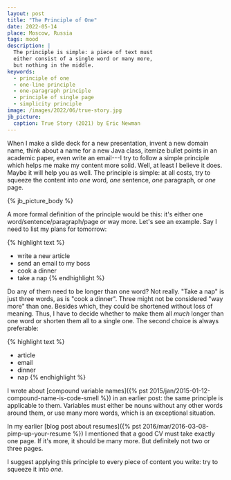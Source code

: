```yaml
---
layout: post
title: "The Principle of One"
date: 2022-05-14
place: Moscow, Russia
tags: mood
description: |
  The principle is simple: a piece of text must
  either consist of a single word or many more,
  but nothing in the middle.
keywords:
  - principle of one
  - one-line principle
  - one-paragraph principle
  - principle of single page
  - simplicity principle
image: /images/2022/06/true-story.jpg
jb_picture:
  caption: True Story (2021) by Eric Newman
---
```


When I make a slide deck for a new presentation, invent a new domain name, think about
a name for a new Java class, itemize bullet points in an academic paper, even
write an email---I try to follow a simple principle which helps me make
my content more solid. Well, at least I believe it does. Maybe it will help you as well.
The principle is simple: at all costs, try to squeeze the content into
_one_ word, _one_ sentence, _one_ paragraph, or _one_ page.

<!--more-->

{% jb_picture_body %}

A more formal definition of the principle would be this:
it's either one word/sentence/paragraph/page _or_ way more.
Let's see an example. Say I need to list my plans for tomorrow:

{% highlight text %}
- write a new article
- send an email to my boss
- cook a dinner
- take a nap
{% endhighlight %}

Do any of them need to be longer than one word? Not really. "Take a nap"
is just three words, as is "cook a dinner". Three might not be considered
"way more" than one. Besides which, they could be shortened without
loss of meaning. Thus, I have to decide whether to make them all _much_
longer than one word or shorten them all to a single one.
The second choice is always preferable:

{% highlight text %}
- article
- email
- dinner
- nap
{% endhighlight %}

I wrote about [compound variable names]({% pst 2015/jan/2015-01-12-compound-name-is-code-smell %})
in an earlier post: the same principle is applicable
to them. Variables must either be nouns without any other words around them,
or use many more words, which is an exceptional situation.

In my earlier [blog post about resumes]({% pst 2016/mar/2016-03-08-pimp-up-your-resume %})
I mentioned that a good CV must take exactly one page.
If it's more, it should be many more. But definitely not two
or three pages.

I suggest applying this principle to every piece of content
you write: try to squeeze it into _one_.

